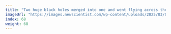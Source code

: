 ```yaml
---
title: "Two huge black holes merged into one and went flying across the cosmos"
imageUrl: "https://images.newscientist.com/wp-content/uploads/2025/03/04115348/SEI_241709675.jpg?width=788"
index: 68
weight: 68
---
```

